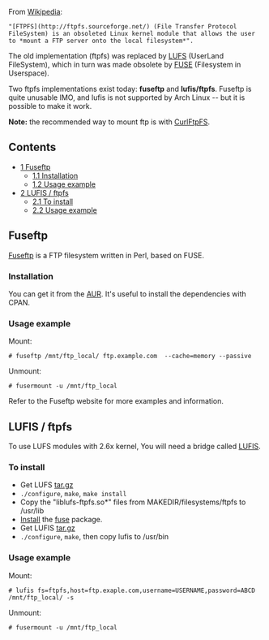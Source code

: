 From [Wikipedia](http://en.wikipedia.org/wiki/FTPFS):

	"[FTPFS](http://ftpfs.sourceforge.net/) (File Transfer Protocol FileSystem) is an obsoleted Linux kernel module that allows the user to *mount a FTP server onto the local filesystem*".

The old implementation (ftpfs) was replaced by [LUFS](http://lufs.sourceforge.net/) (UserLand FileSystem), which in turn was made obsolete by [FUSE](http://fuse.sourceforge.net/) (Filesystem in Userspace).

Two ftpfs implementations exist today: **fuseftp** and **lufis/ftpfs**. Fuseftp is quite unusable IMO, and lufis is not supported by Arch Linux -- but it is possible to make it work.

**Note:** the recommended way to mount ftp is with [CurlFtpFS](/index.php/CurlFtpFS "CurlFtpFS").

## Contents

*   [1 Fuseftp](#Fuseftp)
    *   [1.1 Installation](#Installation)
    *   [1.2 Usage example](#Usage_example)
*   [2 LUFIS / ftpfs](#LUFIS_.2F_ftpfs)
    *   [2.1 To install](#To_install)
    *   [2.2 Usage example](#Usage_example_2)

## Fuseftp

[Fuseftp](http://freshmeat.net/projects/fuseftp/) is a FTP filesystem written in Perl, based on FUSE.

### Installation

You can get it from the [AUR](https://aur.archlinux.org/packages.php?do_Details=1&ID=3069). It's useful to install the dependencies with CPAN.

### Usage example

Mount:

```
# fuseftp /mnt/ftp_local/ ftp.example.com  --cache=memory --passive

```

Unmount:

```
# fusermount -u /mnt/ftp_local

```

Refer to the Fuseftp website for more examples and information.

## LUFIS / ftpfs

To use LUFS modules with 2.6x kernel, You will need a bridge called [LUFIS](http://sourceforge.net/project/showfiles.php?group_id=121684&package_id=132803).

### To install

*   Get LUFS [tar.gz](http://prdownloads.sourceforge.net/lufs/lufs-0.9.7.tar.gz?download)
*   `./configure`, `make`, `make install`
*   Copy the "liblufs-ftpfs.so*" files from MAKEDIR/filesystems/ftpfs to /usr/lib
*   [Install](/index.php/Install "Install") the [fuse](https://www.archlinux.org/packages/?name=fuse) package.
*   Get LUFIS [tar.gz](http://prdownloads.sourceforge.net/fuse/lufis-0.3.tar.gz?download)
*   `./configure`, `make`, then copy lufis to /usr/bin

### Usage example

Mount:

```
# lufis fs=ftpfs,host=ftp.exaple.com,username=USERNAME,password=ABCD /mnt/ftp_local/ -s

```

Unmount:

```
# fusermount -u /mnt/ftp_local

```